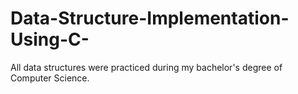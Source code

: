 # Data-Structure-Implementation-Using-C-
All data structures were practiced during my bachelor's degree of Computer Science.
